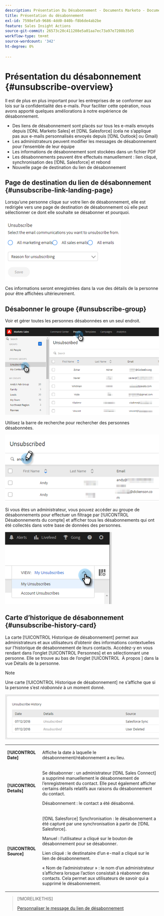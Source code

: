 ```yaml
---
description: Présentation Du Désabonnement - Documents Marketo - Documentation Du Produit
title: Présentation du désabonnement
exl-id: 7598efa9-9686-4dd0-840b-f8b6de4ab2be
feature: Sales Insight Actions
source-git-commit: 26573c20c411208e5a01aa7ec73a97e7208b35d5
workflow-type: tm+mt
source-wordcount: '342'
ht-degree: 0%

---
```


# Présentation du désabonnement {#unsubscribe-overview}

Il est de plus en plus important pour les entreprises de se conformer aux lois sur la confidentialité des e-mails. Pour faciliter cette opération, nous avons apporté quelques améliorations à notre expérience de désabonnement.

* Des liens de désabonnement sont placés sur tous les e-mails envoyés depuis [!DNL Marketo Sales] et [!DNL Salesforce] (cela ne s’applique pas aux e-mails personnalisés envoyés depuis [!DNL Outlook] ou Gmail)
* Les administrateurs peuvent modifier les messages de désabonnement pour l’ensemble de leur équipe
* Les informations de désabonnement sont stockées dans un fichier PDF
* Les désabonnements peuvent être effectués manuellement : lien cliqué, synchronisation des [!DNL Salesforce] et rebond
* Nouvelle page de destination du lien de désabonnement

## Page de destination du lien de désabonnement {#unsubscribe-link-landing-page}

Lorsqu’une personne clique sur votre lien de désabonnement, elle est redirigée vers une page de destination de désabonnement où elle peut sélectionner ce dont elle souhaite se désabonner et pourquoi.

![](assets/unsubscribe-overview-1.png)

Ces informations seront enregistrées dans la vue des détails de la personne pour être affichées ultérieurement.

## Désabonner le groupe {#unsubscribe-group}

Voir et gérer toutes les personnes désabonnées en un seul endroit.

![](assets/unsubscribe-overview-2.png)

Utilisez la barre de recherche pour rechercher des personnes désabonnées.

![](assets/unsubscribe-overview-3.png)

Si vous êtes un administrateur, vous pouvez accéder au groupe de désabonnements pour effectuer un filtrage par [!UICONTROL Désabonnements du compte] et afficher tous les désabonnements qui ont été collectés dans votre base de données des personnes.

![](assets/unsubscribe-overview-4.png)

## Carte d’historique de désabonnement {#unsubscribe-history-card}

La carte [!UICONTROL Historique de désabonnement] permet aux administrateurs et aux utilisateurs d’obtenir des informations contextuelles sur l’historique de désabonnement de leurs contacts. Accédez-y en vous rendant dans l’onglet [!UICONTROL Personnes] et en sélectionnant une personne. Elle se trouve au bas de l’onglet [!UICONTROL &#x200B; À propos &#x200B;] dans la vue Détails de la personne.

>[!NOTE]
>
>Une carte [!UICONTROL Historique de désabonnement] ne s’affiche que si la personne s’est _réabonnée_ à un moment donné.

![](assets/unsubscribe-overview-5.png)

<table>
 <colgroup>
  <col>
  <col>
 </colgroup>
 <tbody>
  <tr>
   <td><strong>[!UICONTROL Date]</strong></td>
   <td><p>Affiche la date à laquelle le désabonnement/réabonnement a eu lieu.</p></td>
  </tr>
  <tr>
   <td><strong>[!UICONTROL Details]</strong></td>
   <td><p>Se désabonner : un administrateur [!DNL Sales Connect] a supprimé manuellement le désabonnement de l’enregistrement du contact. Elle peut également afficher certains détails relatifs aux raisons du désabonnement du contact.</p><p>Désabonnement : le contact a été désabonné.</p></td>
  </tr>
  <tr>
   <td><strong>[!UICONTROL Source]</strong></td>
   <td><p>[!DNL Salesforce] Synchronisation : le désabonnement a été capturé par une synchronisation à partir de [!DNL Salesforce].</p><p>Manuel : l’utilisateur a cliqué sur le bouton de désabonnement pour se désabonner.</p><p>Lien cliqué : le destinataire d’un e-mail a cliqué sur le lien de désabonnement.</p><p>« Nom de l’administrateur » : le nom d’un administrateur s’affichera lorsque l’action consistait à réabonner des contacts. Cela permet aux utilisateurs de savoir qui a supprimé le désabonnement.</p></td>
  </tr>
 </tbody>
</table>

>[!MORELIKETHIS]
>
>[Personnaliser le message du lien de désabonnement](/help/marketo/product-docs/marketo-sales-insight/actions/email/unsubscribes/customize-unsubscribe-link-message.md)
